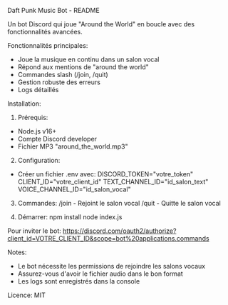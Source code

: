 Daft Punk Music Bot - README

Un bot Discord qui joue "Around the World" en boucle avec des fonctionnalités avancées.

Fonctionnalités principales:

- Joue la musique en continu dans un salon vocal
- Répond aux mentions de "around the world"
- Commandes slash (/join, /quit)
- Gestion robuste des erreurs
- Logs détaillés

Installation:

1. Prérequis:

- Node.js v16+
- Compte Discord developer
- Fichier MP3 "around_the_world.mp3"

2. Configuration:

- Créer un fichier .env avec:
  DISCORD_TOKEN="votre_token"
  CLIENT_ID="votre_client_id"
  TEXT_CHANNEL_ID="id_salon_text"
  VOICE_CHANNEL_ID="id_salon_vocal"

3. Commandes:
   /join - Rejoint le salon vocal
   /quit - Quitte le salon vocal

4. Démarrer:
   npm install
   node index.js

Pour inviter le bot:
https://discord.com/oauth2/authorize?client_id=VOTRE_CLIENT_ID&scope=bot%20applications.commands

Notes:

- Le bot nécessite les permissions de rejoindre les salons vocaux
- Assurez-vous d'avoir le fichier audio dans le bon format
- Les logs sont enregistrés dans la console

Licence: MIT
